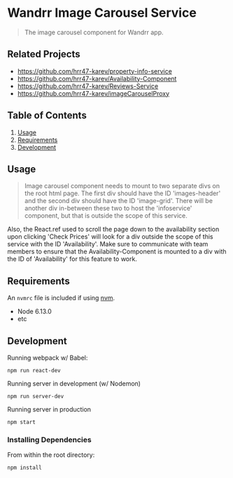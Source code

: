 # Wandrr Image Carousel Service

> The image carousel component for Wandrr app.

## Related Projects

  - https://github.com/hrr47-karev/property-info-service
  - https://github.com/hrr47-karev/Availability-Component
  - https://github.com/hrr47-karev/Reviews-Service
  - https://github.com/hrr47-karev/imageCarouselProxy

## Table of Contents

1. [Usage](#Usage)
1. [Requirements](#requirements)
1. [Development](#development)

## Usage

> Image carousel component needs to mount to two separate divs on the root html page. The first div should have the ID 'images-header' and the second div should have the ID 'image-grid'. There will be another div in-between these two to host the 'infoservice' component, but that is outside the scope of this service.

Also, the React.ref used to scroll the page down to the availability section upon clicking 'Check Prices' will look for a div outside the scope of this service with the ID 'Availability'. Make sure to communicate with team members to ensure that the Availability-Component is mounted to a div with the ID of 'Availability' for this feature to work. 

## Requirements

An `nvmrc` file is included if using [nvm](https://github.com/creationix/nvm).

- Node 6.13.0
- etc

## Development

Running webpack w/ Babel:

```
npm run react-dev
```

Running server in development (w/ Nodemon)

```
npm run server-dev
```

Running server in production

```
npm start
```

### Installing Dependencies

From within the root directory:

```sh
npm install
```



